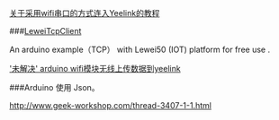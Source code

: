 [关于采用wifi串口的方式连入Yeelink的教程](http://bbs.yeelink.net/forum.php?mod=viewthread&tid=400&page=1#pid1915)

###[LeweiTcpClient](https://github.com/lewei50/LeweiTcpClient/tree/master)

An arduino example（TCP） with Lewei50 (IOT) platform for free use . 

[ '未解决' arduino wifi模块无线上传数据到yeelink ](http://www.geek-workshop.com/thread-9574-1-1.html)

###Arduino 使用 Json。

http://www.geek-workshop.com/thread-3407-1-1.html
 
